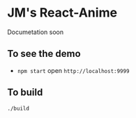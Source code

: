 # JM's React-Anime

Documetation soon

## To see the demo 
- `npm start`
open `http://localhost:9999`

## To build 
`./build`